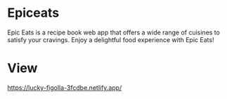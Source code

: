 # Epiceats

Epic Eats is a recipe book web app that offers a wide range of cuisines to satisfy your cravings. Enjoy a delightful food experience with Epic Eats!

# View

https://lucky-figolla-3fcdbe.netlify.app/
